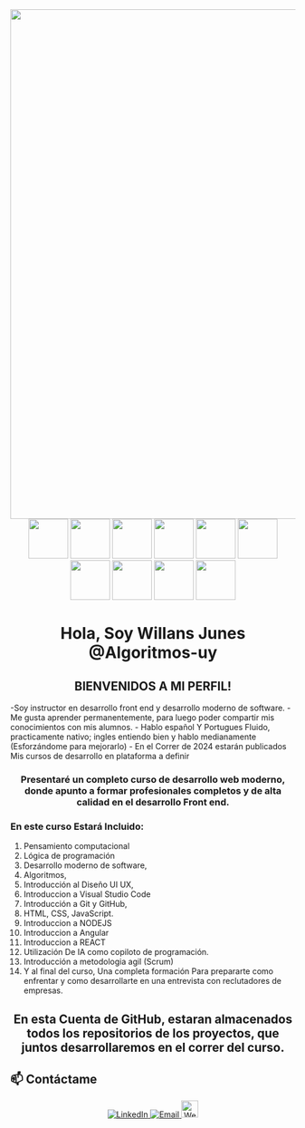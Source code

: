 <div id="header" align="center"> 
  <img decoding="async" src="https://www.shutterstock.com/image-photo/panorama-shot-frontend-developer-team-600nw-2294268357.jpg"  width="900" heigth="300"/>
</div>
<div id="techs" align="center">
  <img decoding="async" src="https://www.algoritmos.uy/assets/images/tecnologias/html5.svg" width ="70"/>
  <img decoding="async" src="https://www.algoritmos.uy/assets/images/tecnologias/css3.svg" width ="70"/>
  <img decoding="async" src="https://www.algoritmos.uy/assets/images/tecnologias/Bootstrap.svg" width ="70"/>
  <img decoding="async" src="https://www.algoritmos.uy/assets/images/tecnologias/javascript-file.svg" width ="70"/>
  <img decoding="async" src="https://www.algoritmos.uy/assets/images/tecnologias/Angular.svg" width ="70"/>
  <img decoding="async" src="https://www.algoritmos.uy/assets/images/tecnologias/atom.svg" width ="70"/>
  <img decoding="async" src="https://www.algoritmos.uy/assets/images/tecnologias/SASS.svg" width ="70"/>
  <img decoding="async" src="https://www.algoritmos.uy/assets/images/tecnologias/TypeScript.svg" width ="70"/>
  <img decoding="async" src="https://www.algoritmos.uy/assets/images/tecnologias/openaigpt.svg" width ="70"/>
  <img decoding="async" src="https://www.algoritmos.uy/assets/img/brand-python.svg" width ="70"/>
</div>
<h1 align = "center"> Hola, Soy Willans Junes  @Algoritmos-uy</h1>
<h2 align = "center">BIENVENIDOS A MI PERFIL!</h2> 
-Soy instructor en desarrollo front end y desarrollo moderno de software.
- Me gusta aprender  permanentemente, para luego poder compartir mis conocimientos con mis alumnos.
- Hablo español Y Portugues Fluido, practicamente nativo; ingles entiendo bien y hablo medianamente (Esforzándome para mejorarlo)
- En el Correr de 2024 estarán publicados Mis cursos de desarrollo en plataforma a definir
<h3 align = "center">Presentaré un completo curso de desarrollo web moderno, donde apunto a formar profesionales completos y de alta calidad en el desarrollo Front end.</h3>
<h3 >En este curso Estará Incluido: </h3>
 
1. Pensamiento computacional
2. Lógica de programación
3. Desarrollo moderno de software,
4. Algoritmos,
5. Introducción al Diseño UI UX,
6. Introduccion a Visual Studio Code
7. Introducción a Git y GitHub,
8. HTML, CSS, JavaScript.
9. Introduccion a NODEJS
10. Introduccion a Angular
11. Introduccion a REACT
12. Utilización De IA como copiloto de programación.
13. Introducción a metodologia agil (Scrum)
14. Y al final del curso, Una completa formación Para prepararte como enfrentar y como desarrollarte en una entrevista con reclutadores de empresas.

<h2 align = "center">En esta Cuenta de GitHub, estaran almacenados todos los repositorios de los proyectos, que juntos desarrollaremos en el correr del curso.</h2>

## 📫 Contáctame

<p align="center">
  <a href= "https://www.linkedin.com/in/willans-junes/" target="blank" >
    <img src="https://img.shields.io/badge/LinkedIn-0A66C2?style=for-the-badge&logo=linkedin&logoColor=white"  alt="LinkedIn">
  </a>
  <a href="mailto:wjdev@algoritmos.uy">
    <img src="https://img.shields.io/badge/Email-D14836?style=for-the-badge&logo=gmail&logoColor=white" alt="Email">
  </a>
  <a href="https://algoritmos.uy" target="blank">
    <img alt="Website" src="https://img.shields.io/website?url=https://algoritmos.uy" height="30" >
  </a>
</p>


